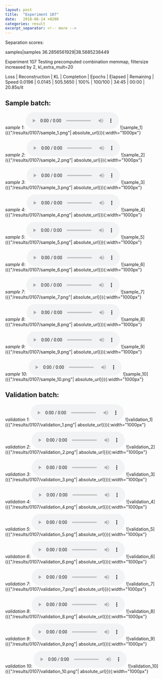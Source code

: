 ```yaml
---
layout: post
title:  "Experiment 107"
date:   2018-06-14 +0200
categories: result
excerpt_separator: <!-- more -->
---
```

Separation scores:

samples|samples
36.2856561929|38.5685238449<!-- more -->

Experiment 107
Testing precomputed combination memmap, filtersize increased by 2, kl_extra_mult=20

Loss | Reconstruction | KL | Completion | Epochs | Elapsed | Remaining | Speed
0.0196 | 0.0145 | 505.5650 | 100% | 100/100 | 34:45 | 00:00 | 20.85s/it

## **Sample batch**:
_sample 1_:
<audio src="/ResultsOverview/results/0107/sample_1.wav" controls preload></audio>
![sample_1]({{"/results/0107/sample_1.png"| absolute_url}}){:width="1000px"}

_sample 2_:
<audio src="/ResultsOverview/results/0107/sample_2.wav" controls preload></audio>
![sample_2]({{"/results/0107/sample_2.png"| absolute_url}}){:width="1000px"}

_sample 3_:
<audio src="/ResultsOverview/results/0107/sample_3.wav" controls preload></audio>
![sample_3]({{"/results/0107/sample_3.png"| absolute_url}}){:width="1000px"}

_sample 4_:
<audio src="/ResultsOverview/results/0107/sample_4.wav" controls preload></audio>
![sample_4]({{"/results/0107/sample_4.png"| absolute_url}}){:width="1000px"}

_sample 5_:
<audio src="/ResultsOverview/results/0107/sample_5.wav" controls preload></audio>
![sample_5]({{"/results/0107/sample_5.png"| absolute_url}}){:width="1000px"}

_sample 6_:
<audio src="/ResultsOverview/results/0107/sample_6.wav" controls preload></audio>
![sample_6]({{"/results/0107/sample_6.png"| absolute_url}}){:width="1000px"}

_sample 7_:
<audio src="/ResultsOverview/results/0107/sample_7.wav" controls preload></audio>
![sample_7]({{"/results/0107/sample_7.png"| absolute_url}}){:width="1000px"}

_sample 8_:
<audio src="/ResultsOverview/results/0107/sample_8.wav" controls preload></audio>
![sample_8]({{"/results/0107/sample_8.png"| absolute_url}}){:width="1000px"}

_sample 9_:
<audio src="/ResultsOverview/results/0107/sample_9.wav" controls preload></audio>
![sample_9]({{"/results/0107/sample_9.png"| absolute_url}}){:width="1000px"}

_sample 10_:
<audio src="/ResultsOverview/results/0107/sample_10.wav" controls preload></audio>
![sample_10]({{"/results/0107/sample_10.png"| absolute_url}}){:width="1000px"}

## **Validation batch**:
_validation 1_:
<audio src="/ResultsOverview/results/0107/validation_1.wav" controls preload></audio>
![validation_1]({{"/results/0107/validation_1.png"| absolute_url}}){:width="1000px"}

_validation 2_:
<audio src="/ResultsOverview/results/0107/validation_2.wav" controls preload></audio>
![validation_2]({{"/results/0107/validation_2.png"| absolute_url}}){:width="1000px"}

_validation 3_:
<audio src="/ResultsOverview/results/0107/validation_3.wav" controls preload></audio>
![validation_3]({{"/results/0107/validation_3.png"| absolute_url}}){:width="1000px"}

_validation 4_:
<audio src="/ResultsOverview/results/0107/validation_4.wav" controls preload></audio>
![validation_4]({{"/results/0107/validation_4.png"| absolute_url}}){:width="1000px"}

_validation 5_:
<audio src="/ResultsOverview/results/0107/validation_5.wav" controls preload></audio>
![validation_5]({{"/results/0107/validation_5.png"| absolute_url}}){:width="1000px"}

_validation 6_:
<audio src="/ResultsOverview/results/0107/validation_6.wav" controls preload></audio>
![validation_6]({{"/results/0107/validation_6.png"| absolute_url}}){:width="1000px"}

_validation 7_:
<audio src="/ResultsOverview/results/0107/validation_7.wav" controls preload></audio>
![validation_7]({{"/results/0107/validation_7.png"| absolute_url}}){:width="1000px"}

_validation 8_:
<audio src="/ResultsOverview/results/0107/validation_8.wav" controls preload></audio>
![validation_8]({{"/results/0107/validation_8.png"| absolute_url}}){:width="1000px"}

_validation 9_:
<audio src="/ResultsOverview/results/0107/validation_9.wav" controls preload></audio>
![validation_9]({{"/results/0107/validation_9.png"| absolute_url}}){:width="1000px"}

_validation 10_:
<audio src="/ResultsOverview/results/0107/validation_10.wav" controls preload></audio>
![validation_10]({{"/results/0107/validation_10.png"| absolute_url}}){:width="1000px"}
